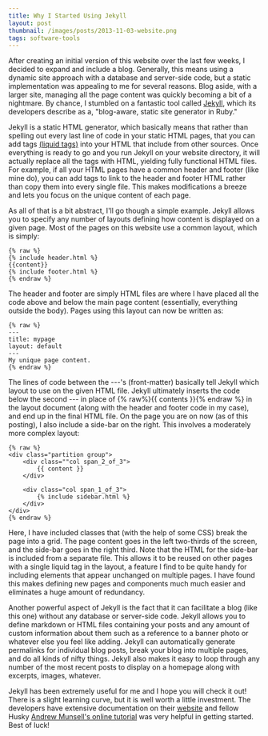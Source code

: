 ```yaml
---
title: Why I Started Using Jekyll
layout: post
thumbnail: /images/posts/2013-11-03-website.png
tags: software-tools
---
```


After creating an initial version of this website over the last few weeks, I decided to expand and include a blog. Generally, this means using a dynamic site approach with a database and server-side code, but a static implementation was appealing to me for several reasons. Blog aside, with a larger site, managing all the page content was quickly becoming a bit of a nightmare. By chance, I stumbled on a fantastic tool called [Jekyll](http://jekyllrb.com/), which its developers describe as a, "blog-aware, static site generator in Ruby."

Jekyll is a static HTML generator, which basically means that rather than spelling out every last line of code in your static HTML pages, that you can add tags [(liquid tags)](http://liquidmarkup.org/) into your HTML that include from other sources. Once everything is ready to go and you run Jekyll on your website directory, it will actually replace all the tags with HTML, yielding fully functional HTML files. For example, if all your HTML pages have a common header and footer (like mine do), you can add tags to link to the header and footer HTML rather than copy them into every single file. This makes modifications a breeze and lets you focus on the unique content of each page.

As all of that is a bit abstract, I'll go though a simple example. Jekyll allows you to specify any number of layouts defining how content is displayed on a given page. Most of the pages on this website use a common layout, which is simply:

    {% raw %}
    {% include header.html %}
    {{content}}
    {% include footer.html %}
    {% endraw %}

The header and footer are simply HTML files are where I have placed all the code above and below the main page content (essentially, everything outside the body). Pages using this layout can now be written as:

    {% raw %}
    ---
    title: mypage
    layout: default
    ---
    My unique page content.
    {% endraw %}

The lines of code between the ---'s (front-matter) basically tell Jekyll which layout to use on the given HTML file. Jekyll ultimately inserts the code below the second --- in place of {% raw%}{{ contents }}{% endraw %} in the layout document (along with the header and footer code in my case), and end up in the final HTML file. On the page you are on now (as of this posting), I also include a side-bar on the right. This involves a moderately more complex layout:

    {% raw %}
    <div class="partition group">	
        <div class=""col span_2_of_3">	
            {{ content }}
        </div>

        <div class="col span_1_of_3">
            {% include sidebar.html %}
        </div>
    </div>
    {% endraw %}

Here, I have included classes that (with the help of some CSS) break the page into a grid. The page content goes in the left two-thirds of the screen, and the side-bar goes in the right third. Note that the HTML for the side-bar is included from a separate file. This allows it to be reused on other pages with a single liquid tag in the layout, a feature I find to be quite handy for including elements that appear unchanged on multiple pages. I have found this makes defining new pages and components much much easier and eliminates a huge amount of redundancy.


Another powerful aspect of Jekyll is the fact that it can facilitate a blog (like this one) without any database or server-side code. Jekyll allows you to define markdown or HTML files containing your posts and any amount of custom information about them such as a reference to a banner photo or whatever else you feel like adding. Jekyll can automatically generate permalinks for individual blog posts, break your blog into multiple pages, and do all kinds of nifty things. Jekyll also makes it easy to loop through any number of the most recent posts to display on a homepage along with excerpts, images, whatever.

Jekyll has been extremely useful for me and I hope you will check it out! There is a slight learning curve, but it is well worth a little investment. The developers have extensive documentation on their [website](http://jekyllrb.com/) and fellow Husky [Andrew Munsell's online tutorial](http://www.andrewmunsell.com/tutorials/jekyll-by-example/) was very helpful in getting started. Best of luck!

